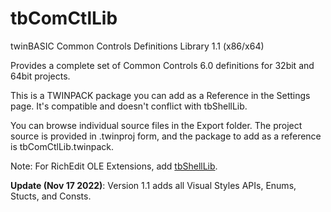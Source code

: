 # tbComCtlLib
twinBASIC Common Controls Definitions Library 1.1 (x86/x64)

Provides a complete set of Common Controls 6.0 definitions for 32bit and 64bit projects.

This is a TWINPACK package you can add as a Reference in the Settings page. It's compatible and doesn't conflict with tbShellLib. 

You can browse individual source files in the Export folder. The project source is provided in .twinproj form, and the package to add as a reference is tbComCtlLib.twinpack.

Note: For RichEdit OLE Extensions, add [tbShellLib](https://github.com/fafalone/tbShellLib). 

**Update (Nov 17 2022)**: Version 1.1 adds all Visual Styles APIs, Enums, Stucts, and Consts.
